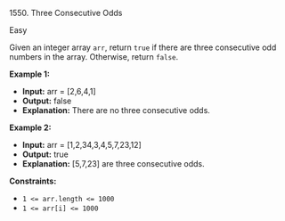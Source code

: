 1550\. Three Consecutive Odds

Easy

Given an integer array `arr`, return `true` if there are three consecutive odd numbers in the array. Otherwise, return `false`.

**Example 1:**

- **Input:** arr = [2,6,4,1]
- **Output:** false
- **Explanation:** There are no three consecutive odds.

**Example 2:**

- **Input:** arr = [1,2,34,3,4,5,7,23,12]
- **Output:** true
- **Explanation:** [5,7,23] are three consecutive odds.

**Constraints:**

- <code>1 <= arr.length <= 1000</code>
- <code>1 <= arr[i] <= 1000</code>


